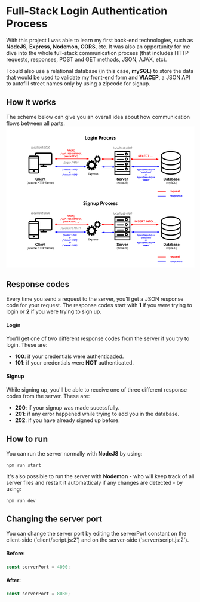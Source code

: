 # Full-Stack Login Authentication Process
With this project I was able to learn my first back-end technologies, such as **NodeJS**, **Express**, **Nodemon**, **CORS**, etc. It was also an opportunity for me dive into the whole full-stack communication process (that includes HTTP requests, responses, POST and GET methods, JSON, AJAX, etc).

I could also use a relational database (in this case, **mySQL**) to store the data that would be used to validate my front-end form and **VIACEP**, a JSON API to autofill street names only by using a zipcode for signup.


## How it works
The scheme below can give you an overall idea about how communication flows between all parts.
![Scheme](scheme.png)


## Response codes
Every time you send a request to the server, you'll get a JSON response code for your request. The response codes start with **1** if you were trying to login or **2** if you were trying to sign up.
#### Login
You'll get one of two different response codes from the server if you try to login. These are:
- **100**: if your credentials were authenticaded.
- **101**: if your credentials were **NOT** authenticated.
#### Signup
While signing up, you'll be able to receive one of three different response codes from the server. These are:
- **200**: if your signup was made sucessfully.
- **201**: if any error happened while trying to add you in the database.
- **202**: if you have already signed up before.


## How to run
You can run the server normally with **NodeJS** by using:
```
npm run start
```
It's also possible to run the server with **Nodemon** - who will keep track of all server files and restart it automatticaly if any changes are detected - by using:
```
npm run dev
```

## Changing the server port
You can change the server port by editing the serverPort constant on the client-side ('client/script.js:2') and on the server-side ('server/script.js:2').
#### Before:
```javascript
const serverPort = 4000;
```
#### After:
```javascript
const serverPort = 8080;
```
